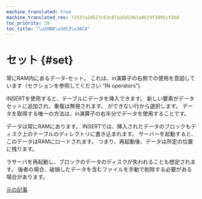 ```yaml
---
machine_translated: true
machine_translated_rev: 72537a2d527c63c07aa5d2361a8829f3895cf2bd
toc_priority: 39
toc_title: "\u30BB\u30C3\u30C8"
---
```


# セット {#set}

常にRAM内にあるデータ-セット。 これは、in演算子の右側での使用を意図しています（セクションを参照してください “IN operators”).

INSERTを使用すると、テーブルにデータを挿入できます。 新しい要素がデータセットに追加され、重複は無視されます。
ができない行から選択します。 データを取得する唯一の方法は、in演算子の右半分でデータを使用することです。

データは常にRAMにあります。 INSERTでは、挿入されたデータのブロックもディスク上のテーブルのディレクトリに書き込まれます。 サーバーを起動すると、このデータはRAMにロードされます。 つまり、再起動後、データは所定の位置に残ります。

ラサーバを再起動し、ブロックのデータのディスクが失われることも想定されます。 後者の場合、破損したデータを含むファイルを手動で削除する必要がある場合があります。

[元の記事](https://clickhouse.com/docs/en/operations/table_engines/set/) <!--hide-->
